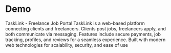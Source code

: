 # Demo
TaskLink - Freelance Job Portal  TaskLink is a web-based platform connecting clients and freelancers. Clients post jobs, freelancers apply, and both communicate via messaging. Features include secure payments, job tracking, profiles, and reviews for a seamless experience. Built with modern web technologies for scalability, security, and ease of use
